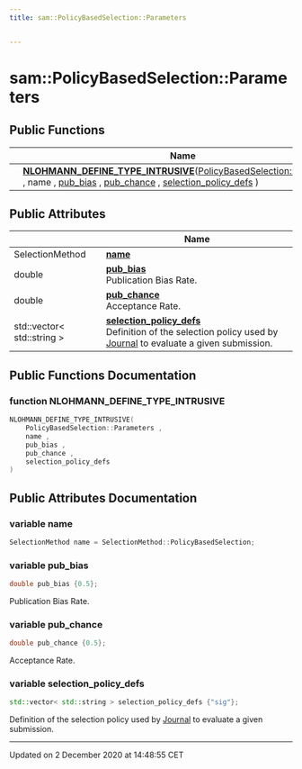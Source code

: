 ```yaml
---
title: sam::PolicyBasedSelection::Parameters


---
```


# sam::PolicyBasedSelection::Parameters



















## Public Functions

|                | Name           |
| -------------- | -------------- |
|  | **[NLOHMANN_DEFINE_TYPE_INTRUSIVE](/doxygen/Classes/structsam_1_1_policy_based_selection_1_1_parameters/#function-nlohmann_define_type_intrusive)**([PolicyBasedSelection::Parameters](/doxygen/Classes/structsam_1_1_policy_based_selection_1_1_parameters/) , name , [pub_bias](/doxygen/Classes/structsam_1_1_policy_based_selection_1_1_parameters/#variable-pub_bias) , [pub_chance](/doxygen/Classes/structsam_1_1_policy_based_selection_1_1_parameters/#variable-pub_chance) , [selection_policy_defs](/doxygen/Classes/structsam_1_1_policy_based_selection_1_1_parameters/#variable-selection_policy_defs) )  |


## Public Attributes

|                | Name           |
| -------------- | -------------- |
| SelectionMethod | **[name](/doxygen/Classes/structsam_1_1_policy_based_selection_1_1_parameters/#variable-name)**  |
| double | **[pub_bias](/doxygen/Classes/structsam_1_1_policy_based_selection_1_1_parameters/#variable-pub_bias)** <br>Publication Bias Rate.  |
| double | **[pub_chance](/doxygen/Classes/structsam_1_1_policy_based_selection_1_1_parameters/#variable-pub_chance)** <br>Acceptance Rate.  |
| std::vector< std::string > | **[selection_policy_defs](/doxygen/Classes/structsam_1_1_policy_based_selection_1_1_parameters/#variable-selection_policy_defs)** <br>Definition of the selection policy used by [Journal](/doxygen/Classes/classsam_1_1_journal/) to evaluate a given submission.  |














## Public Functions Documentation

### function NLOHMANN_DEFINE_TYPE_INTRUSIVE

```cpp
NLOHMANN_DEFINE_TYPE_INTRUSIVE(
    PolicyBasedSelection::Parameters ,
    name ,
    pub_bias ,
    pub_chance ,
    selection_policy_defs 
)
```































## Public Attributes Documentation

### variable name

```cpp
SelectionMethod name = SelectionMethod::PolicyBasedSelection;
```





























### variable pub_bias

```cpp
double pub_bias {0.5};
```

Publication Bias Rate. 




























### variable pub_chance

```cpp
double pub_chance {0.5};
```

Acceptance Rate. 




























### variable selection_policy_defs

```cpp
std::vector< std::string > selection_policy_defs {"sig"};
```

Definition of the selection policy used by [Journal](/doxygen/Classes/classsam_1_1_journal/) to evaluate a given submission. 
































-------------------------------

Updated on  2 December 2020 at 14:48:55 CET